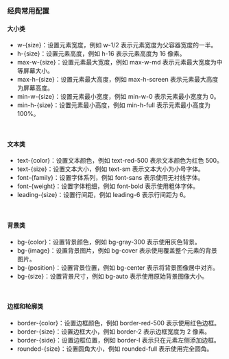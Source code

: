 ### 经典常用配置

#### 大小类

- w-{size}：设置元素宽度，例如 w-1/2 表示元素宽度为父容器宽度的一半。
- h-{size}：设置元素高度，例如 h-16 表示元素高度为 16 像素。
- max-w-{size}：设置元素最大宽度，例如 max-w-md 表示元素最大宽度为中等屏幕大小。
- max-h-{size}：设置元素最大高度，例如 max-h-screen 表示元素最大高度为屏幕高度。
- min-w-{size}：设置元素最小宽度，例如 min-w-0 表示元素最小宽度为 0。
- min-h-{size}：设置元素最小高度，例如 min-h-full 表示元素最小高度为 100%。

<br>

#### 文本类

- text-{color}：设置文本颜色，例如 text-red-500 表示文本颜色为红色 500。
- text-{size}：设置文本大小，例如 text-sm 表示文本大小为小号字体。
- font-{family}：设置字体系列，例如 font-sans 表示使用无衬线字体。
- font-{weight}：设置字体粗细，例如 font-bold 表示使用粗体字体。
- leading-{size}：设置行间距，例如 leading-6 表示行间距为 6。

<br>

#### 背景类

- bg-{color}：设置背景颜色，例如 bg-gray-300 表示使用灰色背景。
- bg-{image}：设置背景图片，例如 bg-cover 表示使用覆盖整个元素的背景图片。
- bg-{position}：设置背景位置，例如 bg-center 表示将背景图像居中对齐。
- bg-{size}：设置背景尺寸，例如 bg-auto 表示使用原始背景图像大小。

<br>

#### 边框和轮廓类

- border-{color}：设置边框颜色，例如 border-red-500 表示使用红色边框。
- border-{size}：设置边框大小，例如 border-2 表示边框宽度为 2 像素。
- border-{side}：设置边框位置，例如 border-l 表示只在元素左侧添加边框。
- rounded-{size}：设置圆角大小，例如 rounded-full 表示使用完全圆角。
